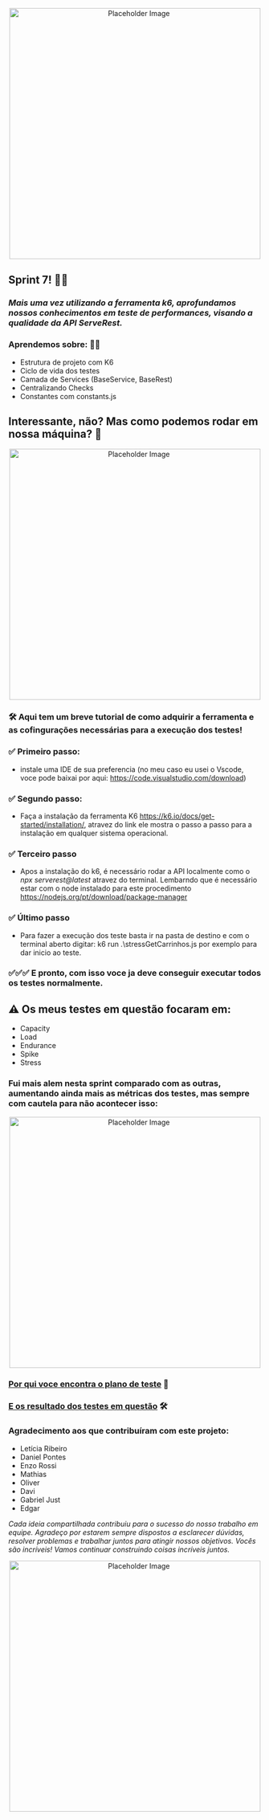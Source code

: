<p align="center">
<img src="https://miro.medium.com/v2/resize:fit:1400/1*vbT1NDY1DvTaPH_8eKyKmw.png" alt="Placeholder Image" width="500" />



## Sprint 7! 🚀🚀

### _Mais uma vez utilizando a ferramenta k6, aprofundamos nossos conhecimentos em teste de performances, visando a qualidade da API ServeRest._

### Aprendemos sobre: 📘📝

- Estrutura de projeto com K6
- Ciclo de vida dos testes
- Camada de Services (BaseService, BaseRest)
- Centralizando Checks
- Constantes com constants.js


## Interessante, não? Mas como podemos rodar em nossa máquina? 🤔

<p align="center">
<img src="https://maiconramos.com/wp-content/uploads/2023/03/performance.jpg" alt="Placeholder Image" width="500" />


### 🛠️ Aqui tem um breve tutorial de como adquirir a ferramenta e as cofingurações necessárias para a execução dos testes!


### ✅ Primeiro passo:

- instale uma IDE de sua preferencia (no meu caso eu usei o Vscode, voce pode baixai por aqui: https://code.visualstudio.com/download)

### ✅ Segundo passo:

- Faça a instalação da ferramenta K6 https://k6.io/docs/get-started/installation/, atravez do link ele mostra o passo a passo para a instalação em qualquer sistema operacional.

### ✅ Terceiro passo

- Apos a instalação do k6, é necessário rodar a API localmente como o _npx serverest@latest_ atravez do terminal. Lembarndo que é necessário estar com o node instalado para este procedimento https://nodejs.org/pt/download/package-manager


### ✅ Último passo

- Para fazer a execução dos teste basta ir na pasta de destino e com o terminal aberto digitar:
k6 run .\stressGetCarrinhos.js por exemplo para dar inicio ao teste.


### ✅✅✅ E pronto, com isso voce ja deve conseguir executar todos os testes normalmente.


## ⚠️ Os meus testes em questão focaram em: 

- Capacity
- Load
- Endurance
- Spike
- Stress

### Fui mais alem nesta sprint comparado com as outras, aumentando ainda mais as métricas dos testes, mas sempre com cautela para não acontecer isso:

<p align="center">
<img src="https://media1.tenor.com/m/CcCDRhgwP78AAAAC/overheat-computer.gif" alt="Placeholder Image" width="500" />

### [Por qui voce encontra o plano de teste](./Challenger/Plano%20de%20testes/plano%20de%20teste.md) 📝
### [E os resultado dos testes em questão](./Challenger/Resultado%20dos%20Testes/) 🛠️


### Agradecimento aos que contribuíram com este projeto:

- Letícia Ribeiro
- Daniel Pontes
- Enzo Rossi
- Mathias
- Oliver
- Davi
- Gabriel Just
- Edgar

_Cada ideia compartilhada contribuiu para o sucesso do nosso trabalho em equipe. Agradeço por estarem sempre dispostos a esclarecer dúvidas, resolver problemas e trabalhar juntos para atingir nossos objetivos.
Vocês são incríveis! Vamos continuar construindo coisas incríveis juntos._ 

<p align="center">
<img src="https://25.media.tumblr.com/tumblr_m4cksqQBmv1rszfv7o1_500.gif" alt="Placeholder Image" width="500" />